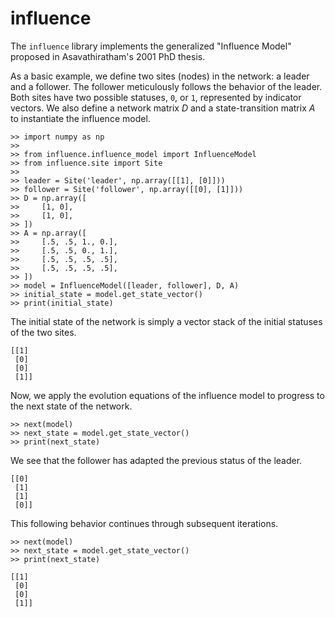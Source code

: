 # influence

The `influence` library implements the generalized "Influence Model" proposed in Asavathiratham's 2001 PhD thesis.

As a basic example, we define two sites (nodes) in the network: a leader and a follower. The follower meticulously
follows the behavior of the leader. Both sites have two possible statuses, `0`, or `1`, represented by indicator
vectors. We also define a network matrix $D$ and a state-transition matrix $A$ to instantiate the influence model.

```console
>> import numpy as np
>>
>> from influence.influence_model import InfluenceModel
>> from influence.site import Site
>>
>> leader = Site('leader', np.array([[1], [0]]))
>> follower = Site('follower', np.array([[0], [1]]))
>> D = np.array([
>>     [1, 0],
>>     [1, 0],
>> ])
>> A = np.array([
>>     [.5, .5, 1., 0.],
>>     [.5, .5, 0., 1.],
>>     [.5, .5, .5, .5],
>>     [.5, .5, .5, .5],
>> ])
>> model = InfluenceModel([leader, follower], D, A)
>> initial_state = model.get_state_vector()
>> print(initial_state)
```

The initial state of the network is simply a vector stack of the initial statuses of the two sites.

```console
[[1]
 [0]
 [0]
 [1]]
```

Now, we apply the evolution equations of the influence model to progress to the next state of the network.

```console
>> next(model)
>> next_state = model.get_state_vector()
>> print(next_state)
```

We see that the follower has adapted the previous status of the leader.

```console
[[0]
 [1]
 [1]
 [0]]
```

This following behavior continues through subsequent iterations.

```console
>> next(model)
>> next_state = model.get_state_vector()
>> print(next_state)
```

```console
[[1]
 [0]
 [0]
 [1]]
```
